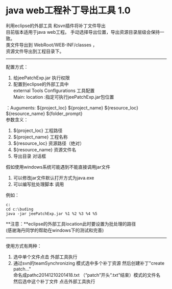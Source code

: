 java web工程补丁导出工具 1.0
=========================
  利用eclipse的外部工具 和svn插件将补丁文件导出  
  目前版本适用于java web工程。
  手动选择导出位置，导出资源目录层级会保持一致。   
  类文件导出到 WebRoot/WEB-INF/classes ，  
  资源文件导出到工程目录下。  

- - -
  
  配置方式：
    
1. 给jeePatchExp.jar 执行权限
2. 配置到eclipse的外部工具中   
external Tools Conflgurations 工具配置  
Main:
location :指定可执行jeePatchExp.jar包位置
 
：Auguments:
${project_loc}    ${project_name}		${resource_loc}		${resource_name} 	${folder_prompt}  
 参数含义：
      
1. ${project_loc} 工程路径 
2. ${project_name} 工程名称
3. ${resource_loc} 资源路径（绝对）
4. ${resource_name} 资源文件名
5.  导出目录  对话框

假如使用windows系统可能遇到不能直接调用jar文件 

1. 可以修改jar文件默认打开方式为java.exe
2. 可以编写批处理脚本 调用
 

例如：  

	c:    
	cd c:\buding  
	java -jar jeePatchExp.jar %1 %2 %3 %4 %5  
	
**注意：**eclipse的外部工具location此时要设置为批处理的路径  
(感谢海丹同学的帮助在windows下的测试和完善)
- - -
使用方式有两种： 

1. 选中单个文件点击 外部工具执行
2. 通过svn的teamSynchronizing 模式选中多个补丁资源 然后创建补丁"create patch..."   
   命名成pathc20141210201418.txt （“patch”开头“.txt”结束）模式的文件名  
   然后选中这个补丁文件 点击外部工具执行
   
